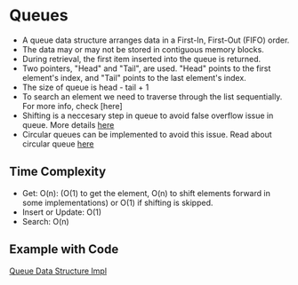 # Queues

- A queue data structure arranges data in a First-In, First-Out (FIFO) order.
- The data may or may not be stored in contiguous memory blocks.
- During retrieval, the first item inserted into the queue is returned.
- Two pointers, "Head" and "Tail", are used. "Head" points to the first element's index, and "Tail" points to the last element's index.
- The size of queue is head - tail + 1
- To search an element we need to traverse through the list sequentially. For more info, check [here]
- Shifting is a neccesary step in queue to avoid false overflow issue in queue. More details [here](https://prepinsta.com/data-structures-algorithms/circular-queue-using-array-in-c/)
- Circular queues can be implemented to avoid this issue. Read about circular queue [here](../intermediate/CircularQueue.md)

## **Time Complexity**

- Get: O(n): (O(1) to get the element, O(n) to shift elements forward in some implementations) or O(1) if shifting is skipped.
- Insert or Update: O(1)
- Search: O(n)

## **Example with Code**

[Queue Data Structure Impl](/src/datastructures/basic/QueueDS.java)